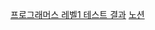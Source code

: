 [프로그래머스 레벨1 테스트 결과](https://programmers.co.kr/skill_checks/469160?challenge_id=8631)
[노션](https://poised-bream-4db.notion.site/Programmers-21885c6b7d1848459dd4cf483a988f0b)
